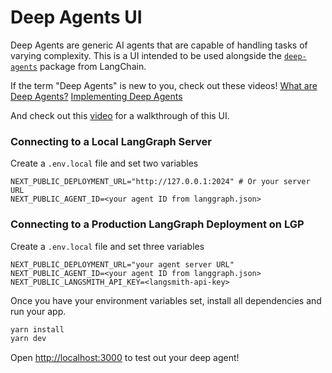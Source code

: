 # Deep Agents UI

Deep Agents are generic AI agents that are capable of handling tasks of varying complexity. This is a UI intended to be used alongside the [`deep-agents`](https://github.com/hwchase17/deepagents?ref=blog.langchain.com) package from LangChain.

If the term "Deep Agents" is new to you, check out these videos!
[What are Deep Agents?](https://www.youtube.com/watch?v=433SmtTc0TA)
[Implementing Deep Agents](https://www.youtube.com/watch?v=TTMYJAw5tiA&t=701s)


And check out this [video](https://youtu.be/0CE_BhdnZZI) for a walkthrough of this UI.

### Connecting to a Local LangGraph Server

Create a `.env.local` file and set two variables

```env
NEXT_PUBLIC_DEPLOYMENT_URL="http://127.0.0.1:2024" # Or your server URL
NEXT_PUBLIC_AGENT_ID=<your agent ID from langgraph.json>
```

### Connecting to a Production LangGraph Deployment on LGP

Create a `.env.local` file and set three variables

```env
NEXT_PUBLIC_DEPLOYMENT_URL="your agent server URL"
NEXT_PUBLIC_AGENT_ID=<your agent ID from langgraph.json>
NEXT_PUBLIC_LANGSMITH_API_KEY=<langsmith-api-key>
```



Once you have your environment variables set, install all dependencies and run your app.

```bash
yarn install
yarn dev
```


Open [http://localhost:3000](http://localhost:3000) to test out your deep agent!

